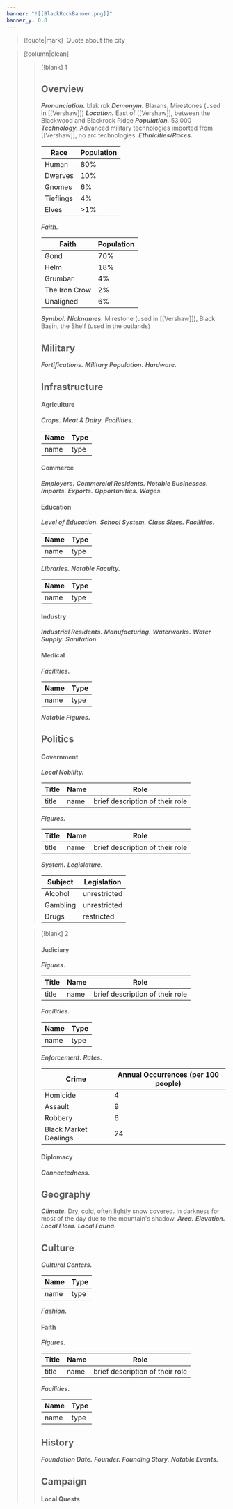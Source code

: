 ```yaml
---
banner: "![[BlackRockBanner.png]]"
banner_y: 0.8
---
```

> [!quote|mark] ‎ 
> Quote about the city

> [!column|clean]
>> [!blank] 1
>> ## Overview
>> ***Pronunciation.*** blak rɒk
>> ***Demonym.*** Blarans, Mirestones (used in [[Vershaw]])
>> ***Location.*** East of [[Vershaw]], between the Blackwood and Blackrock Ridge
>> ***Population.*** 53,000
>> ***Technology.*** Advanced military technologies imported from [[Vershaw]], no arc technologies.
>> ***Ethnicities/Races.***
>> 
>>| Race | Population |
>>| ---- | ---- |
>>| Human | 80% |
>>| Dwarves | 10% |
>>| Gnomes | 6% |
>>| Tieflings | 4% |
>>| Elves | >1% |
>> 
>> ***Faith.***
>>
>> | Faith | Population |
>>| ---- | ---- |
>>| Gond | 70% |
>>| Helm | 18% |
>>| Grumbar | 4% |
>>| The Iron Crow | 2% |
>>| Unaligned | 6% |
>> 
>> ***Symbol.***
>> ***Nicknames.*** Mirestone (used in [[Vershaw]]), Black Basin, the Shelf (used in the outlands)
>> ## Military
>>***Fortifications.***
>>***Military Population.***
>>***Hardware.***
>>## Infrastructure
>>#### Agriculture
>>***Crops.***
>>***Meat & Dairy.***
>>***Facilities.***
>>
>>| Name | Type |
>>| ---- | ---- |
>>| name | type |
>>
>>#### Commerce
>>***Employers.***
>>***Commercial Residents.***
>>***Notable Businesses.***
>>***Imports.***
>>***Exports.***
>>***Opportunities.***
>>***Wages.***
>>#### Education
>>***Level of Education.***
>>***School System.***
>>***Class Sizes.***
>>***Facilities.***
>>
>>| Name | Type |
>>| ---- | ---- |
>>| name | type |
>>
>>***Libraries.***
>>***Notable Faculty.***
>>
>>| Name         | Type        |
>>| ------------ | ----------- |
>>| name         | type        |
>>
>>#### Industry
>>***Industrial Residents.***
>>***Manufacturing.***
>>***Waterworks.***
>>***Water Supply.***
>>***Sanitation.***
>>
>>#### Medical
>>***Facilities.***
>>
>>| Name | Type |
>>| ---- | ---- |
>>| name | type |
>>***Notable Figures.***
>>
>>## Politics
>>#### Government
>>***Local Nobility.***
>>
>>| Title | Name | Role                            |
>>| ----- | ---- | ------------------------------- |
>>| title | name | brief description of their role |
>>***Figures.***
>>
>>| Title | Name | Role                            |
>>| ----- | ---- | ------------------------------- |
>>| title | name | brief description of their role |
>>
>>***System.***
>>***Legislature.***
>>
>>| Subject  | Legislation |
>>| -------- | ----------- |
>>| Alcohol  | unrestricted |
>>| Gambling | unrestricted |
>>| Drugs    | restricted |
>
>> [!blank] 2
>>#### Judiciary
>>***Figures.***
>>
>>| Title | Name | Role                            |
>>| ----- | ---- | ------------------------------- |
>>| title | name | brief description of their role |
>>***Facilities.***
>>
>>| Name | Type |
>>| ---- | ---- |
>>| name | type |
>>***Enforcement.***
>>***Rates.***
>>
>>| Crime                 | Annual Occurrences (per 100 people) |
>>| --------------------- | ----------------------------------- |
>>| Homicide              | 4                          |
>>| Assault               | 9                          |
>>| Robbery               | 6                          |
>>| Black Market Dealings | 24                          |
>>
>>#### Diplomacy
>>***Connectedness.*** 
>>
>>## Geography
>>***Climate.*** Dry, cold, often lightly snow covered. In darkness for most of the day due to the mountain's shadow.
>>***Area.***
>>***Elevation.***
>>***Local Flora.***
>>***Local Fauna.***
>>
>>## Culture
>>***Cultural Centers.***
>>
>>| Name         | Type        |
>>| ------------ | ----------- |
>>| name         | type        |
>>
>>***Fashion.***
>>
>>#### Faith
>>***Figures.***
>>
>>| Title | Name | Role                            |
>>| ----- | ---- | ------------------------------- |
>>| title | name | brief description of their role |
>>
>>***Facilities.***
>>
>>| Name | Type |
>>| ---- | ---- |
>>| name | type |
>>
>>## History
>>***Foundation Date.***
>>***Founder.***
>>***Founding Story.***
>>***Notable Events.***
>>
>>## Campaign
>>#### Local Quests
>>